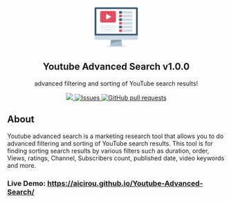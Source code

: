 <p align="center">
 <img width="100px" src="./img/YTsearch.svg" align="center" alt="GitHub Lookup Icon" />
 <h2 align="center">Youtube Advanced Search v1.0.0</h2>
 <p align="center">advanced filtering and sorting of YouTube search results!</p>
</p>

<p align="center">
    <a href="https://aicirou.github.io/Youtube-Advanced-Search/">
        <img src="https://img.shields.io/website?down_color=lightgrey&down_message=down&up_color=%231e90ff&up_message=live&url=https%3A%2F%2Faicirou.github.io/Youtube-Advanced-Search"/>
    </a>
    <a href="https://github.com/Aicirou/Youtube-Advanced-Search/issues">
      <img alt="Issues" src="https://img.shields.io/github/issues/Aicirou/Youtube-Advanced-Search?color=0088ff" />
    </a>
    <a href="https://github.com/Aicirou/Youtube-Advanced-Search/pulls">
      <img alt="GitHub pull requests" src="https://img.shields.io/github/issues-pr/Aicirou/Youtube-Advanced-Search?color=0088ff" />
    </a>
</p>

## About
Youtube advanced search is a marketing research tool that allows you to do advanced filtering and sorting of YouTube search results. This tool is for finding sorting search results by various filters such as duration, order, Views, ratings, Channel, Subscribers count, published date, video keywords and more. 
### Live Demo: https://aicirou.github.io/Youtube-Advanced-Search/
